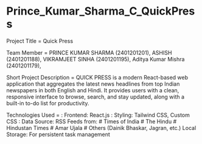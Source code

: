 # Prince_Kumar_Sharma_C_QuickPress
Project Title = Quick Press

Team Member = PRINCE KUMAR SHARMA (2401201201), 
              ASHISH (2401201188), 
              VIKRAMJEET  SINHA (2401201195), 
              Aditya Kumar Mishra (2401201179), 
              
Short Project Description = QUICK PRESS is a modern React-based web application that aggregates the latest news headlines from top Indian newspapers in both English and Hindi. It provides users with a clean, responsive interface to browse, search, and stay updated, along with a built-in to-do list for productivity.

Technologies Used = : Frontend: React.js
                    : Styling: Tailwind CSS, Custom CSS
                    : Data Source: RSS Feeds from:
                       # Times of India
                       # The Hindu
                       # Hindustan Times
                       # Amar Ujala
                       # Others (Dainik Bhaskar, Jagran, etc.)
                    Local Storage: For persistent task management
                
